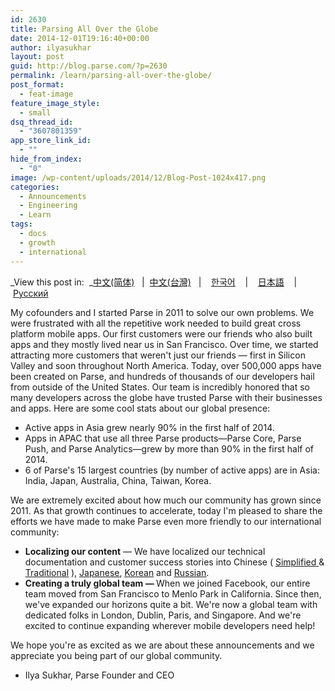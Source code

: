 ```yaml
---
id: 2630
title: Parsing All Over the Globe
date: 2014-12-01T19:16:40+00:00
author: ilyasukhar
layout: post
guid: http://blog.parse.com/?p=2630
permalink: /learn/parsing-all-over-the-globe/
post_format:
  - feat-image
feature_image_style:
  - small
dsq_thread_id:
  - "3607801359"
app_store_link_id:
  - ""
hide_from_index:
  - "0"
image: /wp-content/uploads/2014/12/Blog-Post-1024x417.png
categories:
  - Announcements
  - Engineering
  - Learn
tags:
  - docs
  - growth
  - international
---
```

_View this post in:  _<a href="http://blog.parse.com/2014/12/01/cn/" target="_blank">中文(简体)</a>   |  <a href="http://blog.parse.com/2014/12/01/tw/" target="_blank">中文(台灣)</a>   |    <a href="http://blog.parse.com/2014/12/01/kr/" target="_blank">한국어</a>    |    <a href="http://blog.parse.com/2014/12/01/jp/" target="_blank">日本語</a>    |    <a href="http://blog.parse.com/2014/12/01/ru/" target="_blank">Русский</a>

My cofounders and I started Parse in 2011 to solve our own problems. We were frustrated with all the repetitive work needed to build great cross platform mobile apps. Our first customers were our friends who also built apps and they mostly lived near us in San Francisco. Over time, we started attracting more customers that weren't just our friends — first in Silicon Valley and soon throughout North America. Today, over 500,000 apps have been created on Parse, and hundreds of thousands of our developers hail from outside of the United States. Our team is incredibly honored that so many developers across the globe have trusted Parse with their businesses and apps. Here are some cool stats about our global presence:

<ul class="standard-list">
  <li>
    Active apps in Asia grew nearly 90% in the first half of 2014.
  </li>
  <li>
    Apps in APAC that use all three Parse products—Parse Core, Parse Push, and Parse Analytics—grew by more than 90% in the first half of 2014.
  </li>
  <li>
    6 of Parse's 15 largest countries (by number of active apps) are in Asia: India, Japan, Australia, China, Taiwan, Korea.
  </li>
</ul>

We are extremely excited about how much our community has grown since 2011. As that growth continues to accelerate, today I'm pleased to share the efforts we have made to make Parse even more friendly to our international community:

<ul class="standard-list">
  <li>
    <b>Localizing our content</b> — We have localized our technical documentation and customer success stories into Chinese ( <a href="http://www.parse.com/docs/cn"><span style="text-decoration: underline;">Simplified</span> </a>& <a href="http://www.parse.com/docs/tw"><span style="text-decoration: underline;">Traditional</span></a> ), <a href="http://www.parse.com/docs/jp"><span style="text-decoration: underline;">Japanese</span></a>, <a href="http://www.parse.com/docs/kr"><span style="text-decoration: underline;">Korean</span></a> and <a href="http://www.parse.com/docs/ru"><span style="text-decoration: underline;">Russian</span></a>.
  </li>
  <li>
    <b>Creating a truly global team — </b>When we joined Facebook, our entire team moved from San Francisco to Menlo Park in California. Since then, we've expanded our horizons quite a bit. We're now a global team with dedicated folks in London, Dublin, Paris, and Singapore. And we're excited to continue expanding wherever mobile developers need help!
  </li>
</ul>

We hope you're as excited as we are about these announcements and we appreciate you being part of our global community.

- Ilya Sukhar, Parse Founder and CEO